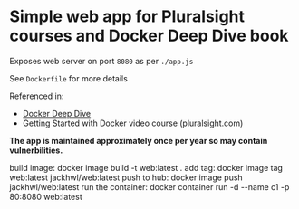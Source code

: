 # Simple web app for Pluralsight courses and Docker Deep Dive book

Exposes web server on port `8080` as per `./app.js`

See `Dockerfile` for more details

Referenced in:
- [Docker Deep Dive](https://www.amazon.com/Docker-Deep-Dive-Nigel-Poulton/dp/1521822808/ref=tmm_pap_swatch_0?_encoding=UTF8&qid=&sr=) 
- Getting Started with Docker video course (pluralsight.com)

**The app is maintained approximately once per year so may contain vulnerbilities.**

build image: docker image build -t web:latest .
add tag: docker image tag web:latest jackhwl/web:latest
push to hub: docker image push jackhwl/web:latest
run the container: docker container run -d --name c1 -p 80:8080 web:latest

